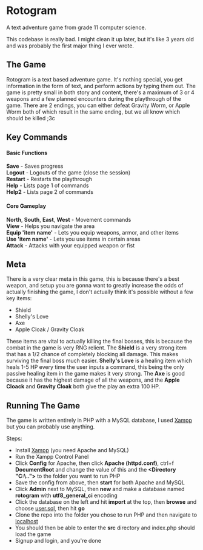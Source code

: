 # Rotogram
A text adventure game from grade 11 computer science.  

This codebase is really bad. I might clean it up later, but it's like 3 years old and was probably the first major thing I ever wrote.  

## The Game

Rotogram is a text based adventure game. It's nothing special, you get information in the form of text, and perform actions by typing them out. The game is pretty small in both story and content, there's a maximum of 3 or 4 weapons and a few planned encounters during the playthrough of the game. There are 2 endings, you can either defeat Gravity Worm, or Apple Worm both of which result in the same ending, but we all know which should be killed ;3c  


## Key Commands

#### Basic Functions
**Save**    - Saves progress  
**Logout**  - Logouts of the game (close the session)  
**Restart** - Restarts the playthrough  
**Help**    - Lists page 1 of commands  
**Help2**   - Lists page 2 of commands 

#### Core Gameplay 
**North**, **South**, **East**, **West** - Movement commands  
**View**                     - Helps you navigate the area  
**Equip 'item name'**        - Lets you equip weapons, armor, and other items  
**Use 'item name'**          - Lets you use items in certain areas  
**Attack**                   - Attacks with your equipped weapon or fist  



## Meta

There is a very clear meta in this game, this is because there's a best weapon, and setup you are gonna want to greatly increase the odds of actually finishing the game, I don't actually think it's possible without a few key items:

- Shield 
- Shelly's Love
- Axe 
- Apple Cloak / Gravity Cloak

These items are vital to actually killing the final bosses, this is because the combat in the game is very RNG relient. The **Shield** is a very strong item that has a 1/2 chance of completely blocking all damage. This makes surviving the final boss much easier. **Shelly's Love** is a healing item which heals 1-5 HP every time the user inputs a command, this being the only passive healing item in the game makes it very strong. The **Axe** is good because it has the highest damage of all the weapons, and the **Apple Cloack** and **Gravity Cloak** both give the play an extra 100 HP.


## Running The Game

The game is written entirely in PHP with a MySQL database, I used [Xampp](https://www.apachefriends.org/download.html) but you can probably use anything. 

Steps:  
- Install [Xampp](https://www.apachefriends.org/download.html) (you need Apache and MySQL)  
- Run the Xampp Control Panel  
- Click **Config** for Apache, then click **Apache (httpd.conf)**, ctrl+f **DocumentRoot** and change the value of this and the **<Directory "C:\\..">** to the folder you want to run PHP  
- Save the config from above, then **start** for both Apache and MySQL  
- Click **Admin** next to MySQL, then **new** and make a database named **rotogram** with **utf8_general_ci** encoding  
- Click the database on the left and hit **import** at the top, then **browse** and choose [user.sql](database/users.sql), then hit **go**  
- Clone the repo into the folder you chose to run PHP and then navigate to [localhost](https://localhost/)  
- You should then be able to enter the **src** directory and index.php should load the game  
- Signup and login, and you're done  

